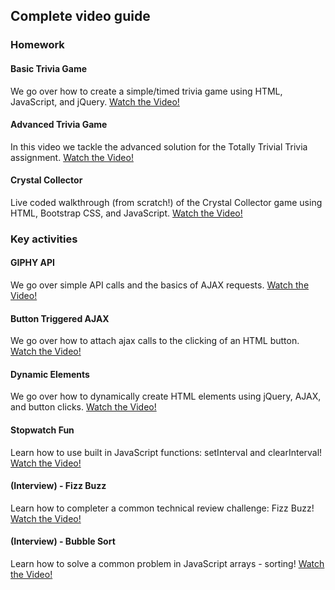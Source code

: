 ## Complete video guide

### Homework

#### Basic Trivia Game

We go over how to create a simple/timed trivia game using HTML, JavaScript, and jQuery.
[Watch the Video!](https://www.youtube.com/watch?v=3eWhkc_u5rE)

#### Advanced Trivia Game

In this video we tackle the advanced solution for the Totally Trivial Trivia assignment.
[Watch the Video!](https://www.youtube.com/watch?v=KndV7UxLpnk)

#### Crystal Collector

Live coded walkthrough (from scratch!) of the Crystal Collector game using HTML, Bootstrap CSS, and JavaScript.
[Watch the Video!](https://youtu.be/ki36iUBbCDY)

### Key activities

#### GIPHY API

We go over simple API calls and the basics of AJAX requests.
[Watch the Video!](https://www.youtube.com/watch?v=Kp7Xy2LScLM)

#### Button Triggered AJAX

We go over how to attach ajax calls to the clicking of an HTML button.
[Watch the Video!](https://www.youtube.com/watch?v=K1JDUkF94cs)

#### Dynamic Elements

We go over how to dynamically create HTML elements using jQuery, AJAX, and button clicks.
[Watch the Video!](https://www.youtube.com/watch?v=UVBmX4cZkHY)

#### Stopwatch Fun

Learn how to use built in JavaScript functions: setInterval and clearInterval!
[Watch the Video!](https://www.youtube.com/watch?v=EGhF4iJSnl0)

#### (Interview) - Fizz Buzz

Learn how to completer a common technical review challenge: Fizz Buzz!
[Watch the Video!](https://www.youtube.com/watch?v=oTart7fFefI)

#### (Interview) - Bubble Sort

Learn how to solve a common problem in JavaScript arrays - sorting!
[Watch the Video!](https://www.youtube.com/watch?v=t-qAWbYMiUs)
